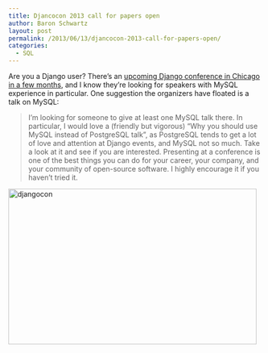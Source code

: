 ```yaml
---
title: Djancocon 2013 call for papers open
author: Baron Schwartz
layout: post
permalink: /2013/06/13/djancocon-2013-call-for-papers-open/
categories:
  - SQL
---
```

Are you a Django user? There&#8217;s an [upcoming Django conference in Chicago in a few months][1], and I know they&#8217;re looking for speakers with MySQL experience in particular. One suggestion the organizers have floated is a talk on MySQL:

> I&#8217;m looking for someone to give at least one MySQL talk there. In particular, I would love a (friendly but vigorous) &#8220;Why you should use MySQL instead of PostgreSQL talk&#8221;, as PostgreSQL tends to get a lot of love and attention at Django events, and MySQL not so much.
Take a look at it and see if you are interested. Presenting at a conference is one of the best things you can do for your career, your company, and your community of open-source software. I highly encourage it if you haven&#8217;t tried it.

<img src="http://www.xaprb.com/blog/wp-content/uploads/2013/06/djangocon.png" alt="djangocon" width="493" height="309" class="aligncenter size-full wp-image-3191" />

 [1]: http://www.djangocon.us/